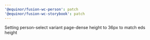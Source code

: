 ```yaml
---
'@equinor/fusion-wc-person': patch
'@equinor/fusion-wc-storybook': patch
---
```


Setting person-select variant page-dense height to 36px to match eds height
